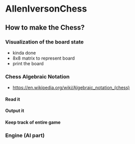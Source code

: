 # AllenIversonChess

## How to make the Chess?

### Visualization of the board state
- kinda done
- 8x8 matrix to represent board
- print the board

### Chess Algebraic Notation
- https://en.wikipedia.org/wiki/Algebraic_notation_(chess)


#### Read it
#### Output it
#### Keep track of entire game

### Engine (AI part)


